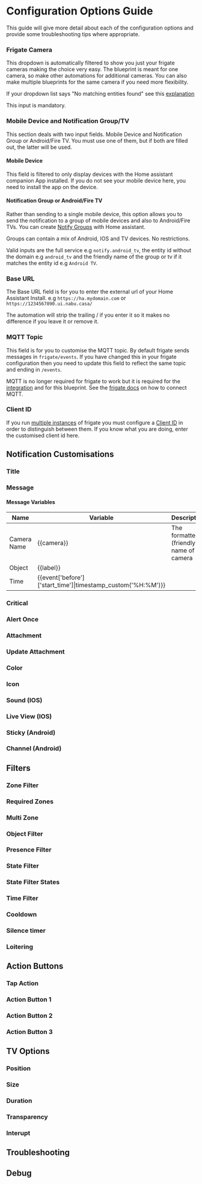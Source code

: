 # Configuration Options Guide

This guide will give more detail about each of the configuration options and provide some troubleshooting tips where appropriate.

### Frigate Camera

This dropdown is automatically filtered to show you just your frigate cameras making the choice very easy. 
The blueprint is meant for one camera, so make other automations for additional cameras. You can also make multiple blueprints for the same camera if you need more flexibility. 

If your dropdown list says "No matching entities found" see this [explanation](https://github.com/SgtBatten/HA_blueprints/issues/12)

This input is mandatory.

### Mobile Device and Notification Group/TV
This section deals with two input fields. Mobile Device and Notification Group or Android/Fire TV.
You must use one of them, but if both are filled out, the latter will be used.

#### Mobile Device

This field is filtered to only display devices with the Home assistant companion App installed. If you do not see your mobile device here, you need to install the app on the device.

#### Notification Group or Android/Fire TV

Rather than sending to a single mobile device, this option allows you to send the notification to a group of mobile devices and also to Android/Fire TVs. You can create [Notify Groups](https://www.home-assistant.io/integrations/group/#notify-groups) with Home assistant. 

Groups can contain a mix of Android, IOS and TV devices. No restrictions. 

Valid inputs are the full service e.g `notify.android_tv`, the entity id without the domain e.g `android_tv` and the friendly name of the group or tv if it matches the entity id e.g `Android TV`.

### Base URL 

The Base URL field is for you to enter the external url of your Home Assistant Install. e.g `https://ha.mydomain.com` or `https://1234567890.ui.nabu.casa/`

The automation will strip the trailing / if you enter it so it makes no difference if you leave it or remove it.

### MQTT Topic

This field is for you to customise the MQTT topic. By default frigate sends messages in `frigate/events`. If you have changed this in your frigate configuration then you need to update this field to reflect the same topic and ending in `/events`.

MQTT is no longer required for frigate to work but it is required for the [integration](https://github.com/blakeblackshear/frigate-hass-integration) and for this blueprint. See the [frigate docs](https://docs.frigate.video/configuration/) on how to connect MQTT. 

### Client ID

If you run [multiple instances](https://docs.frigate.video/integrations/home-assistant#multiple-instance-support) of frigate you must configure a [Client ID](https://docs.frigate.video/configuration/) in order to distinguish between them. If you know what you are doing, enter the customised client id here. 

## Notification Customisations

### Title

### Message

#### Message Variables

| Name | Variable | Description |
| -----------| ---------- | -------- |
| Camera Name | {{camera}} | The formatted (friendly) name of the camera |
| Object | {{label}} |   |
| Time | {{event['before']['start_time']\|timestamp_custom('%H:%M')}} |    |

### Critical

### Alert Once

### Attachment

### Update Attachment

### Color

### Icon

### Sound (IOS)

### Live View (IOS)

### Sticky (Android)

### Channel (Android)

## Filters

### Zone Filter

### Required Zones

### Multi Zone

### Object Filter

### Presence Filter

### State Filter

### State Filter States

### Time Filter

### Cooldown

### Silence timer

### Loitering

## Action Buttons

### Tap Action

### Action Button 1

### Action Button 2

### Action Button 3

## TV Options

### Position

### Size

### Duration

### Transparency

### Interupt

## Troubleshooting

## Debug



